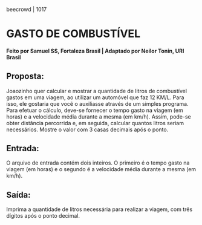 beecrowd | 1017
# GASTO DE COMBUSTÍVEL
#### Feito por Samuel SS, Fortaleza  Brasil | Adaptado por Neilor Tonin, URI  Brasil

## Proposta:

Joaozinho quer calcular e mostrar a quantidade de litros de combustível gastos em uma viagem, ao utilizar um automóvel que faz 12 KM/L. Para isso, ele gostaria que você o auxiliasse através de um simples programa. Para efetuar o cálculo, deve-se fornecer o tempo gasto na viagem (em horas) e a velocidade média durante a mesma (em km/h). Assim, pode-se obter distância percorrida e, em seguida, calcular quantos litros seriam necessários. Mostre o valor com 3 casas decimais após o ponto.

## Entrada:

O arquivo de entrada contém dois inteiros. O primeiro é o tempo gasto na viagem (em horas) e o segundo é a velocidade média durante a mesma (em km/h).

## Saída:

Imprima a quantidade de litros necessária para realizar a viagem, com três dígitos após o ponto decimal.
